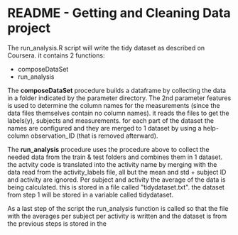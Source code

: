 # README - Getting and Cleaning Data project
The run_analysis.R script will write the tidy dataset as described on Coursera. it contains 2 functions:
  - composeDataSet
  - run_analysis

The **composeDataSet** procedure builds a dataframe by collecting the data in a folder indicated by the parameter directory. The 2nd parameter features is used to determine the column names for the measurements (since the data files themselves contain no column names). it reads the files to get the labels(y), subjects and measurements. for each part of the dataset the names are configured and they are merged to 1 dataset by using a help-column observation_ID (that is removed afterward).

The **run_analysis** procedure uses the procedure above to collect the needed data from the train & test folders and combines them in 1 dataset. the actvity code is translated into the activity name by merging with the data read from the activity_labels file, all but the mean and std + subject ID and activity are ignored. Per subject and activity the average of the data is being calculated. this is stored in a file called "tidydataset.txt". the dataset from step 1 will be stored in a variable called tidydataset.

As a last step of the script the run_analysis function is called so that the file with the averages per subject per activity is written and the dataset is from the previous steps is stored in the 
